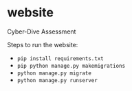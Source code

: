 # website
Cyber-Dive Assessment

Steps to run the website:
- `pip install requirements.txt`
- `pip python manage.py makemigrations`
- `python manage.py migrate`
- `python manage.py runserver`
